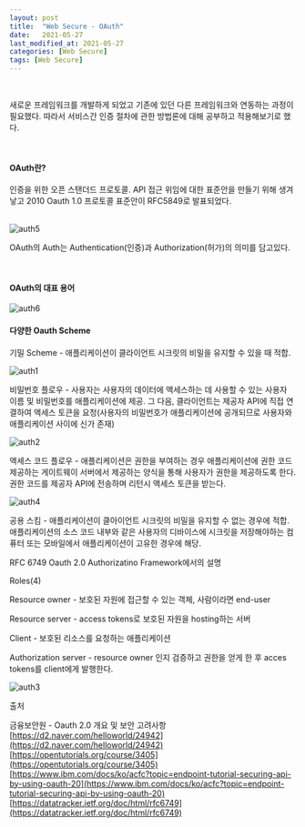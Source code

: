 ```yaml
---
layout: post
title:  "Web Secure - OAuth"
date:   2021-05-27
last_modified_at: 2021-05-27
categories: [Web Secure]
tags: [Web Secure]
---
```


<br/>

새로운 프레임워크를 개발하게 되었고 기존에 있던 다른 프레임워크와 연동하는 과정이 필요했다. 따라서 서비스간 인증 절차에 관한 방법론에 대해 공부하고 적용해보기로 했다.

<br/>

#### OAuth란? 

인증을 위한 오픈 스탠더드 프로토콜. 
API 접근 위임에 대한 표준안을 만들기 위해 생겨 낳고 2010 Oauth 1.0 프로토콜 표준안이 RFC5849로 발표되었다.

<br/>

<img src="../../../assets/images/OAuth5.png" alt="auth5" />

<br/>

OAuth의 Auth는 Authentication(인증)과 Authorization(허가)의 의미를 담고있다.

<br/>

#### OAuth의 대표 용어

<img src="../../../assets/images/OAuth6.png" alt="auth6" />

<br/>

#### 다양한 Oauth Scheme

기밀 Scheme - 애플리케이션이 클라이언트 시크릿의 비밀을 유지할 수 있을 때 적합.

<img src="../../../assets/images/OAuth1.png" alt="auth1" />

<br/>

비밀번호 플로우 - 사용자는 사용자의 데이터에 액세스하는 데 사용할 수 있는 사용자 이름 및 비밀번호를 애플리케이션에 제공. 그 다음, 클라이언트는 제공자 API에 직접 연결하여 액세스 토큰을 요청(사용자의 비밀번호가 애플리케이션에 공개되므로 사용자와 애플리케이션 사이에 신가 존재)

<img src="../../../assets/images/OAuth2.png" alt="auth2" />

<br/>

액세스 코드 플로우 - 애플리케이션은 권한을 부여하는 경우 애플리케이션에 권한 코드 제공하는 게이트웨이 서버에서 제공하는 양식을 통해 사용자가 권한을 제공하도록 한다. 권한 코드를 제공자 API에 전송하며 리턴시 액세스 토큰을 받는다.

<img src="../../../assets/images/OAuth4.png" alt="auth4" />

공용 스킴 - 애플리케이션이 클아이언트 시크릿의 비밀을 유지할 수 없는 경우에 적합. 애플리케이션의 소스 코드 내부와 같은 사용자의 디바이스에 시크릿을 저장해야하는 컴퓨터 또는 모바일에서 애플리케이션이 고유한 경우에 해당.

RFC 6749 Oauth 2.0 Authorizatino Framework에서의 설명

Roles(4)

Resource owner - 보호된 자원에 접근할 수 있는 객체, 사람이라면 end-user

Resource server - access tokens로 보호된 자원을 hosting하는 서버

Client - 보호된 리소스를 요청하는 애플리케이션

Authorization server - resource owner 인지 검증하고 권한을 얻게 한 후 acces tokens를 client에게 발행한다.

<img src="../../../assets/images/OAuth3.png" alt="auth3" />

<br/>

출처

금융보안원 - Oauth 2.0 개요 및 보안 고려사항
[https://d2.naver.com/helloworld/24942](https://d2.naver.com/helloworld/24942)
[https://opentutorials.org/course/3405](https://opentutorials.org/course/3405)
[https://www.ibm.com/docs/ko/acfc?topic=endpoint-tutorial-securing-api-by-using-oauth-20](https://www.ibm.com/docs/ko/acfc?topic=endpoint-tutorial-securing-api-by-using-oauth-20)
[https://datatracker.ietf.org/doc/html/rfc6749](https://datatracker.ietf.org/doc/html/rfc6749)